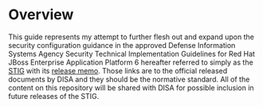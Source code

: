 Overview
========
This guide represents my attempt to further flesh out and expand upon the security configuration guidance in the approved Defense Information Systems Agency Security Technical Implementation Guidelines for Red Hat JBoss Enterprise Application Platform 6 hereafter referred to simply as the [STIG](http://iasecontent.disa.mil/stigs/zip/U_JBOSS_EAP_6-3_STIG_V1R1_STIG.zip) with its [release memo](http://iasecontent.disa.mil/stigs/pdf/u_JBoss_EAP_6-3_stig_release_memo.pdf).  Those links are to the official released documents by DISA and they should be the normative standard.  All of the content on this repository will be shared with DISA for possible inclusion in future releases of the STIG.

